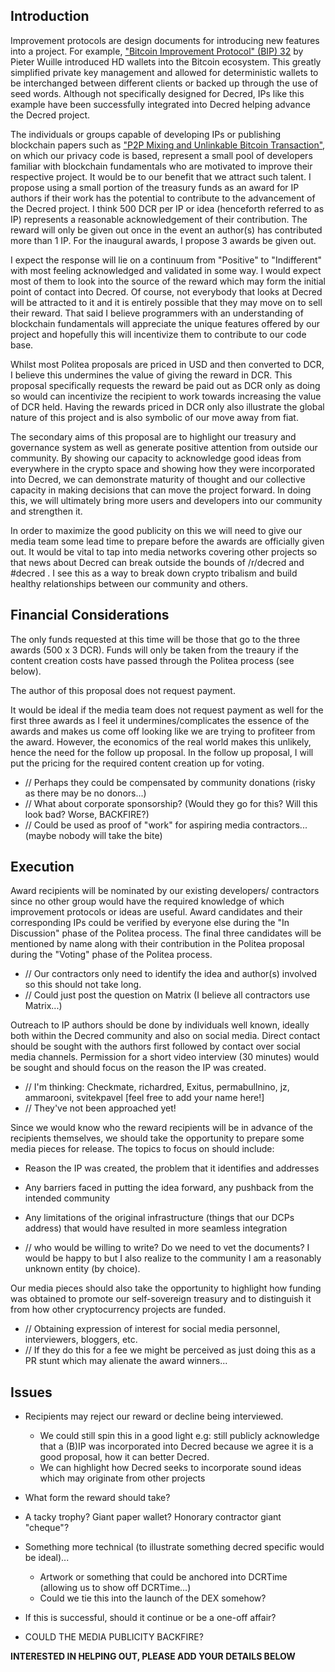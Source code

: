## Introduction

Improvement protocols are design documents for introducing new features into a project. For example, ["Bitcoin Improvement Protocol" (BIP) 32](https://github.com/bitcoin/bips/blob/master/bip-0032.mediawiki) by Pieter Wuille introduced HD wallets into the Bitcoin ecosystem. This greatly simplified private key management and allowed for deterministic wallets to be interchanged between different clients or backed up through the use of seed words. Although not specifically designed for Decred, IPs like this example have been successfully integrated into Decred helping advance the Decred project. 

The individuals or groups capable of developing IPs or publishing blockchain papers such as ["P2P Mixing and Unlinkable Bitcoin Transaction"](https://decred.org/research/ruffing2016.pdf), on which our privacy code is based, represent a small pool of developers familiar with blockchain fundamentals who are motivated to improve their respective project. It would be to our benefit that we attract such talent. I propose using a small portion of the treasury funds as an award for IP authors if their work has the potential to contribute to the advancement of the Decred project. I think 500 DCR per IP or idea (henceforth referred to as IP) represents a reasonable acknowledgement of their contribution. The reward will only be given out once in the event an author(s) has contributed more than 1 IP. For the inaugural awards, I propose 3 awards be given out.

I expect the response will lie on a continuum from "Positive" to "Indifferent" with most feeling acknowledged and validated in some way. I would expect most of them to look into the source of the reward which may form the initial point of contact into Decred. Of course, not everybody that looks at Decred will be attracted to it and it is entirely possible that they may move on to sell their reward. That said I believe programmers with an understanding of blockchain fundamentals will appreciate the unique features offered by our project and hopefully this will incentivize them to contribute to our code base.

Whilst most Politea proposals are priced in USD and then converted to DCR, I believe this undermines the value of giving the reward in DCR. This proposal specifically requests the reward be paid out as DCR only as doing so would can incentivize the recipient to work towards increasing the value of DCR held. Having the rewards priced in DCR only also illustrate the global nature of this project and is also symbolic of our move away from fiat.

The secondary aims of this proposal are to highlight our treasury and governance system as well as generate positive attention from outside our community. By showing our capacity to acknowledge good ideas from everywhere in the crypto space and showing how they were incorporated into Decred, we can demonstrate maturity of thought and our collective capacity in making decisions that can move the project forward. In doing this, we will ultimately bring more users and developers into our community and strengthen it.

In order to maximize the good publicity on this we will need to give our media team some lead time to prepare before the awards are officially given out. It would be vital to tap into media networks covering other projects so that news about Decred can break outside the bounds of /r/decred and #decred . I see this as a way to break down crypto tribalism and build healthy relationships between our community and others.

## Financial Considerations

The only funds requested at this time will be those that go to the three awards (500 x 3 DCR). Funds will only be taken from the treaury if the content creation costs have passed through the Politea process (see below).

The author of this proposal does not request payment.

It would be ideal if the media team does not request payment as well for the first three awards as I feel it undermines/complicates the essence of the awards and makes us come off looking like we are trying to profiteer from the award. However, the economics of the real world makes this unlikely, hence the need for the follow up proposal. In the follow up proposal, I will put the pricing for the required content creation up for voting.

- // Perhaps they could be compensated by community donations (risky as there may be no donors...)
- // What about corporate sponsorship? (Would they go for this? Will this look bad? Worse, BACKFIRE?)
- // Could be used as proof of "work" for aspiring media contractors... (maybe nobody will take the bite)

## Execution

Award recipients will be nominated by our existing developers/ contractors since no other group would have the required knowledge of which improvement protocols or ideas are useful. Award candidates and their corresponding IPs could be verified by everyone else during the "In Discussion" phase of the Politea process. The final three candidates will be mentioned by name along with their contribution in the Politea proposal during the "Voting" phase of the Politea process.

- // Our contractors only need to identify the idea and author(s) involved so this should not take long.
- // Could just post the question on Matrix (I believe all contractors use Matrix...)

Outreach to IP authors should be done by individuals well known, ideally both within the Decred community and also on social media. Direct contact should be sought with the authors first followed by contact over social media channels. Permission for a short video interview (30 minutes) would be sought and should focus on the reason the IP was created.

- // I'm thinking: Checkmate, richardred, Exitus, permabullnino, jz, ammarooni, svitekpavel [feel free to add your name here!]
- // They've not been approached yet!

Since we would know who the reward recipients will be in advance of the recipients themselves, we should take the opportunity to prepare some media pieces for release. The topics to focus on should include:

- Reason the IP was created, the problem that it identifies and addresses
- Any barriers faced in putting the idea forward, any pushback from the intended community
- Any limitations of the original infrastructure (things that our DCPs address) that would have resulted in more seamless integration

- // who would be willing to write? Do we need to vet the documents? I would be happy to but I also realize to the community I am a reasonably unknown entity (by choice).

Our media pieces should also take the opportunity to highlight how funding was obtained to promote our self-sovereign treasury and to distinguish it from how other cryptocurrency projects are funded.

- // Obtaining expression of interest for social media personnel, interviewers, bloggers, etc.
- // If they do this for a fee we might be perceived as just doing this as a PR stunt which may alienate the award winners...

## Issues

- Recipients may reject our reward or decline being interviewed.
  - We could still spin this in a good light e.g: still publicly acknowledge that a (B)IP was incorporated into Decred because we agree it is a good proposal, how it can better Decred.
  - We can highlight how Decred seeks to incorporate sound ideas which may originate from other projects

- What form the reward should take?
 - A tacky trophy? Giant paper wallet? Honorary contractor giant "cheque"?
  - Something more technical (to illustrate something decred specific would be ideal)...
    - Artwork or something that could be anchored into DCRTime (allowing us to show off DCRTime...)
    - Could we tie this into the launch of the DEX somehow?

- If this is successful, should it continue or be a one-off affair?

- COULD THE MEDIA PUBLICITY BACKFIRE?

**INTERESTED IN HELPING OUT, PLEASE ADD YOUR DETAILS BELOW**
